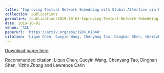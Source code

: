 ```yaml
---
title: "Improving Textual Network Embedding with Global Attention via Optimal Transport."
collection: publications
permalink: /publication/2019-10-01-Improving-Textual-Network-Embedding-with-Global-Attention-via-Optimal-Transport
date: 2019-10-01
venue: 'ACL'
paperurl: 'https://arxiv.org/abs/1906.01840'
citation: 'Liqun Chen, Guoyin Wang, Chenyang Tao, Dinghan Shen, <b>Yizhe Zhang</b> and Lawrence Carin'
---
```


[Download paper here](https://arxiv.org/abs/1906.01840)

Recommended citation: Liqun Chen, Guoyin Wang, Chenyang Tao, Dinghan Shen, *Yizhe Zhang* and Lawrence Carin